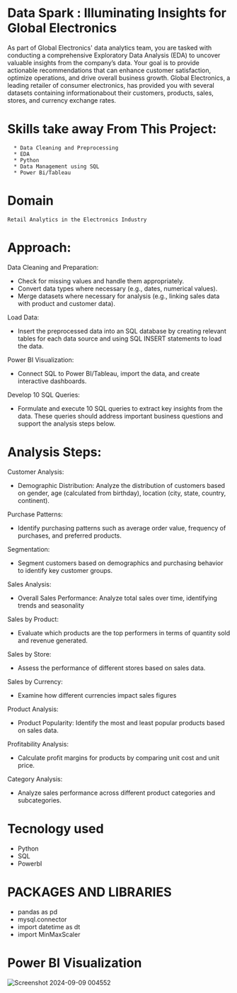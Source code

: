 # Data Spark : Illuminating Insights for Global Electronics
As part of Global Electronics' data analytics team, you are tasked with conducting a comprehensive Exploratory Data Analysis (EDA) to
uncover valuable insights from the company’s data. Your goal is to provide actionable recommendations that can enhance customer satisfaction,
optimize operations, and drive overall business growth. Global Electronics, a leading retailer of consumer electronics, has provided you with
several datasets containing informationabout their customers, products, sales, stores, and currency exchange rates.

# Skills take away From This Project:
      * Data Cleaning and Preprocessing 
      * EDA
      * Python 
      * Data Management using SQL 
      * Power Bi/Tableau
      
# Domain
    Retail Analytics in the Electronics Industry

# Approach:
Data Cleaning and Preparation:
  * Check for missing values and handle them appropriately.
  * Convert data types where necessary (e.g., dates, numerical values).
  *  Merge datasets where necessary for analysis (e.g., linking sales data with product and customer data).
    
Load Data:
  * Insert the preprocessed data into an SQL database by creating relevant tables for each data source and using SQL INSERT statements to load the data.
   
Power BI Visualization:
  * Connect SQL to Power BI/Tableau, import the data, and create interactive dashboards.

Develop 10 SQL Queries:
  * Formulate and execute 10 SQL queries to extract key insights from the data.
    These queries should address important business questions and support the analysis steps below.

    
# Analysis Steps:

Customer Analysis:
   * Demographic Distribution: Analyze the distribution of customers based on gender, age (calculated from birthday),
 location (city, state, country, continent).

Purchase Patterns:
   * Identify purchasing patterns such as average order value, frequency of purchases, and preferred products.

Segmentation:
   * Segment customers based on demographics and purchasing behavior to identify key customer groups.
   
Sales Analysis:
   * Overall Sales Performance: Analyze total sales over time, identifying trends and seasonality
     
Sales by Product: 
   * Evaluate which products are the top performers in terms of quantity sold and revenue generated.
     
Sales by Store:
   * Assess the performance of different stores based on sales data.

Sales by Currency:
   * Examine how different currencies impact sales figures

Product Analysis:
  * Product Popularity: Identify the most and least popular products based on sales data.
    
Profitability Analysis:
  * Calculate profit margins for products by comparing unit cost and unit price.
    
Category Analysis: 
  * Analyze sales performance across different product categories and subcategories.

# Tecnology used

* Python
* SQL
* PowerbI
 
 
# PACKAGES AND LIBRARIES

 * pandas as pd
 * mysql.connector
 * import datetime as dt
 * import MinMaxScaler
  

# Power BI Visualization

![Screenshot 2024-09-09 004552](https://github.com/user-attachments/assets/265070ea-fe69-4979-9bf2-7df98147ecc5)

